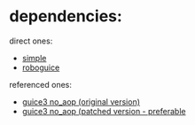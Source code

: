 # dependencies:

direct ones:
 * [simple](http://simple.sourceforge.net/download.php)  
 * [roboguice](http://code.google.com/p/roboguice/wiki/Downloads)

referenced ones:  
 * [guice3 no_aop (original version)](http://code.google.com/p/google-guice/downloads/list)  
 * [guice3 no_aop (patched version - preferable](https://github.com/sonatype/sisu-guice)
